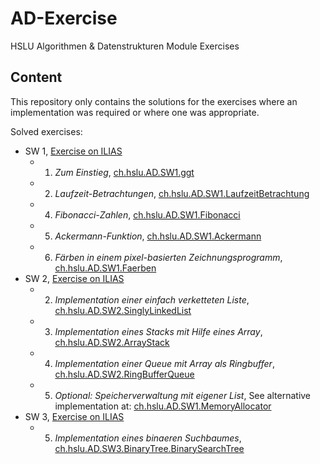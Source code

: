 # AD-Exercise
HSLU Algorithmen & Datenstrukturen Module Exercises

## Content

This repository only contains the solutions for the exercises where an
implementation was required or where one was appropriate.

Solved exercises:

* SW 1, [Exercise on ILIAS](https://elearning.hslu.ch/ilias/goto.php?target=file_3297997_download)
  * 1. *Zum Einstieg*, [ch.hslu.AD.SW1.ggt](src/main/java/ch/hslu/AD/SW1/ggT/App.java)
  * 2. *Laufzeit-Betrachtungen*, [ch.hslu.AD.SW1.LaufzeitBetrachtung](src/main/java/ch/hslu/AD/SW1/LaufzeitBetrachtung/App.java)
  * 4. *Fibonacci-Zahlen*, [ch.hslu.AD.SW1.Fibonacci](src/main/java/ch/hslu/AD/SW1/Fibonacci/App.java)
  * 5. *Ackermann-Funktion*, [ch.hslu.AD.SW1.Ackermann](src/main/java/ch/hslu/AD/SW1/Ackermann/App.java)
  * 6. *Färben in einem pixel-basierten Zeichnungsprogramm*, [ch.hslu.AD.SW1.Faerben](src/main/java/ch/hslu/AD/SW1/Faerben/App.java)
* SW 2, [Exercise on ILIAS](https://elearning.hslu.ch/ilias/goto.php?target=file_3304344_download)
  * 2. *Implementation einer einfach verketteten Liste*, [ch.hslu.AD.SW2.SinglyLinkedList](src/main/java/ch/hslu/AD/SW2/SinglyLinkedList/SinglyLinkedList.java)
  * 3. *Implementation eines Stacks mit Hilfe eines Array*, [ch.hslu.AD.SW2.ArrayStack](src/main/java/ch/hslu/AD/SW2/ArrayStack/ArrayStack.java)
  * 4. *Implementation einer Queue mit Array als Ringbuffer*, [ch.hslu.AD.SW2.RingBufferQueue](src/main/java/ch/hslu/AD/SW2/RingBufferQueue/RingBufferQueue.java)
  * 5. *Optional: Speicherverwaltung mit eigener List*, See alternative implementation at: [ch.hslu.AD.SW1.MemoryAllocator](src/main/java/ch/hslu/AD/SW1/MemoryAllocator)
* SW 3, [Exercise on ILIAS](https://elearning.hslu.ch/ilias/goto.php?target=file_3311023_download)
  * 5. *Implementation eines binaeren Suchbaumes*, [ch.hslu.AD.SW3.BinaryTree.BinarySearchTree](src/main/java/ch/hslu/AD/SW3/BinaryTree/BinarySearchTree.java)
